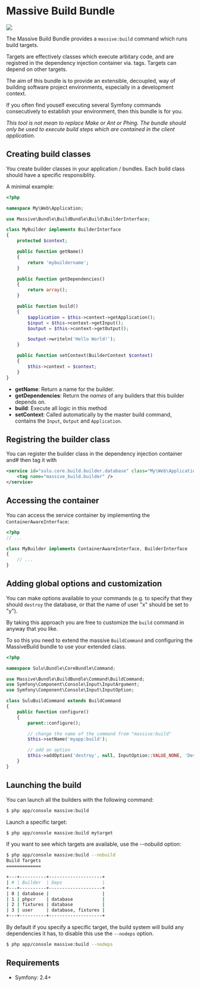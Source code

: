 Massive Build Bundle
====================

[![](https://travis-ci.org/massiveart/MassiveBuildBundle.png)](https://travis-ci.org/massiveart/MassiveBuildBundle)

The Massive Build Bundle provides a `massive:build` command which runs build
targets.

Targets are effectively classes which execute arbitary code, and are
registred in the dependency injection container via. tags. Targets can
depend on other targets.

The aim of this bundle is to provide an extensible, decoupled, way of building
software project environments, especially in a development context.

If you often find youself executing several Symfony commands consecutively to
establish your environment, then this bundle is for you.

*This tool is not mean to replace Make or Ant or Phing. The bundle should only
be used to execute build steps which are contained in the client application.*

## Creating build classes

You create builder classes in your application / bundles. Each build class
should have a specific responsiblity.

A minimal example:

````php
<?php

namespace My\Web\Application;

use Massive\Bundle\BuildBundle\Build\BuilderInterface;

class MyBuilder implements BuilderInterface
{
    protected $context;

    public function getName()
    {
        return 'mybuildername';
    }

    public function getDependencies()
    {
        return array();
    }

    public function build()
    {
        $application = $this->context->getApplication();
        $input = $this->context->getInput();
        $output = $this->context->getOutput();

        $output->writeln('Hello World!');
    }

    public function setContext(BuilderContext $context)
    {
        $this->context = $context;
    }
}
````

- **getName**: Return a name for the builder.
- **getDependencies**: Return the *names* of any builders that this builder
  depends on.
- **build**: Execute all logic in this method
- **setContext**: Called automatically by the master build command, contains
  the `Input`, `Output` and `Application`.

## Registring the builder class

You can register the builder class in the dependency injection container and#
then tag it with 

````xml
<service id="sulu.core.build.builder.database" class="My\Web\Application\Builder\FooBuilder">
    <tag name="massive_build.builder" />
</service>
````
## Accessing the container

You can access the service container by implementing the
`ContainerAwareInterface`:

````php
<?php
// ...

class MyBuilder implements ContainerAwareInterface, BuilderInterface
{
    // ...
}
````

## Adding global options and customization

You can make options available to your commands (e.g. to specify that they
should `destroy` the database, or that the name of user "x" should be set to
"y").

By taking this approach you are free to customize the `build` command in
anyway that you like.

To so this you need to extend the massive `BuildCommand` and configuring the
MassiveBuild bundle to use your extended class.

````php
<?php

namespace Sulu\Bundle\CoreBundle\Command;

use Massive\Bundle\BuildBundle\Command\BuildCommand;
use Symfony\Component\Console\Input\InputArgument;
use Symfony\Component\Console\Input\InputOption;

class SuluBuildCommand extends BuildCommand
{
    public function configure()
    {
        parent::configure();

        // change the name of the command from "massive:build"
        $this->setName('myapp:build');

        // add an option
        $this->addOption('destroy', null, InputOption::VALUE_NONE, 'Destroy existing data');
    }
}
````

## Launching the build

You can launch all the builders with the following command:

````bash
$ php app/console massive:build
````

Launch a specific target:

````bash
$ php app/console massive:build mytarget
````

If you want to see which targets are available, use the <comment>--nobuild</comment> option:

````bash
$ php app/console massive:build --nobuild
Build Targets
=============

+---+----------+--------------------+
| # | Builder  | Deps               |
+---+----------+--------------------+
| 0 | database |                    |
| 1 | phpcr    | database           |
| 2 | fixtures | database           |
| 3 | user     | database, fixtures |
+---+----------+--------------------+
````

By default if you specify a specific target, the build system will build any dependencies
it has, to disable this use the `--nodeps` option.

````bash
$ php app/console massive:build --nodeps
````

## Requirements

* Symfony: 2.4+
